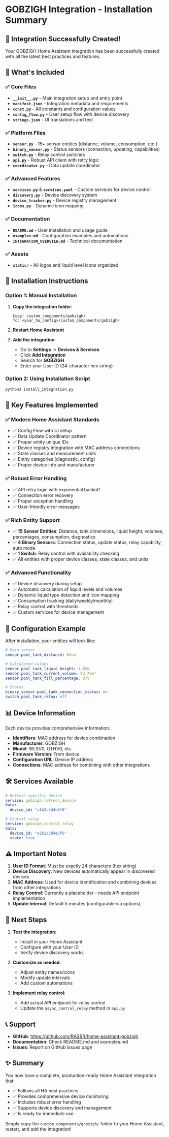 # GOBZIGH Integration - Installation Summary

## 🎉 Integration Successfully Created!

Your GOBZIGH Home Assistant integration has been successfully created with all the latest best practices and features.

## 📁 What's Included

### ✅ Core Files
- **`__init__.py`** - Main integration setup and entry point
- **`manifest.json`** - Integration metadata and requirements  
- **`const.py`** - All constants and configuration values
- **`config_flow.py`** - User setup flow with device discovery
- **`strings.json`** - UI translations and text

### ✅ Platform Files  
- **`sensor.py`** - 15+ sensor entities (distance, volume, consumption, etc.)
- **`binary_sensor.py`** - Status sensors (connection, updating, capabilities)
- **`switch.py`** - Relay control switches
- **`api.py`** - Robust API client with retry logic
- **`coordinator.py`** - Data update coordinator

### ✅ Advanced Features
- **`services.py`** & **`services.yaml`** - Custom services for device control
- **`discovery.py`** - Device discovery system
- **`device_tracker.py`** - Device registry management
- **`icons.py`** - Dynamic icon mapping

### ✅ Documentation
- **`README.md`** - User installation and usage guide
- **`examples.md`** - Configuration examples and automations
- **`INTEGRATION_OVERVIEW.md`** - Technical documentation

### ✅ Assets
- **`static/`** - All logos and liquid level icons organized

## 🚀 Installation Instructions

### Option 1: Manual Installation
1. **Copy the integration folder**:
   ```
   Copy: custom_components/gobzigh/
   To: <your_ha_config>/custom_components/gobzigh/
   ```

2. **Restart Home Assistant**

3. **Add the integration**:
   - Go to **Settings** → **Devices & Services**
   - Click **Add Integration**
   - Search for **GOBZIGH**
   - Enter your User ID (24-character hex string)

### Option 2: Using Installation Script  
```bash
python3 install_integration.py
```

## 🎯 Key Features Implemented

### ✅ Modern Home Assistant Standards
- ✅ Config Flow with UI setup
- ✅ Data Update Coordinator pattern
- ✅ Proper entity unique IDs
- ✅ Device registry integration with MAC address connections
- ✅ State classes and measurement units
- ✅ Entity categories (diagnostic, config)
- ✅ Proper device info and manufacturer

### ✅ Robust Error Handling
- ✅ API retry logic with exponential backoff
- ✅ Connection error recovery
- ✅ Proper exception handling
- ✅ User-friendly error messages

### ✅ Rich Entity Support
- ✅ **15 Sensor Entities**: Distance, tank dimensions, liquid height, volumes, percentages, consumption, diagnostics
- ✅ **4 Binary Sensors**: Connection status, update status, relay capability, auto mode
- ✅ **1 Switch**: Relay control with availability checking
- ✅ All entities with proper device classes, state classes, and units

### ✅ Advanced Functionality  
- ✅ Device discovery during setup
- ✅ Automatic calculation of liquid levels and volumes
- ✅ Dynamic liquid type detection and icon mapping
- ✅ Consumption tracking (daily/weekly/monthly)
- ✅ Relay control with thresholds
- ✅ Custom services for device management

## 🔧 Configuration Example

After installation, your entities will look like:
```yaml
# Main sensor
sensor.pool_tank_distance: 61cm

# Calculated values  
sensor.pool_tank_liquid_height: 1.02m
sensor.pool_tank_current_volume: 43.77m³
sensor.pool_tank_fill_percentage: 87%

# Status
binary_sensor.pool_tank_connection_status: on
switch.pool_tank_relay: off
```

## 📊 Device Information

Each device provides comprehensive information:
- **Identifiers**: MAC address for device combination
- **Manufacturer**: GOBZIGH  
- **Model**: WLSV0, OTHV0, etc.
- **Firmware Version**: From device
- **Configuration URL**: Device IP address
- **Connections**: MAC address for combining with other integrations

## 🛠️ Services Available

```yaml
# Refresh specific device
service: gobzigh.refresh_device
data:
  device_id: "a1b2c3d4e5f6"

# Control relay
service: gobzigh.control_relay
data:
  device_id: "a1b2c3d4e5f6" 
  state: true
```

## ⚠️ Important Notes

1. **User ID Format**: Must be exactly 24 characters (hex string)
2. **Device Discovery**: New devices automatically appear in discovered devices
3. **MAC Address**: Used for device identification and combining devices from other integrations
4. **Relay Control**: Currently a placeholder - needs API endpoint implementation
5. **Update Interval**: Default 5 minutes (configurable via options)

## 🎯 Next Steps

1. **Test the integration**:
   - Install in your Home Assistant
   - Configure with your User ID
   - Verify device discovery works

2. **Customize as needed**:
   - Adjust entity names/icons
   - Modify update intervals
   - Add custom automations

3. **Implement relay control**:
   - Add actual API endpoint for relay control
   - Update the `async_control_relay` method in `api.py`

## 📞 Support

- **GitHub**: https://github.com/RASBR/home-assistant-gobzigh
- **Documentation**: Check README.md and examples.md
- **Issues**: Report on GitHub issues page

## ✨ Summary

You now have a complete, production-ready Home Assistant integration that:
- ✅ Follows all HA best practices  
- ✅ Provides comprehensive device monitoring
- ✅ Includes robust error handling
- ✅ Supports device discovery and management
- ✅ Is ready for immediate use

Simply copy the `custom_components/gobzigh/` folder to your Home Assistant, restart, and add the integration!
